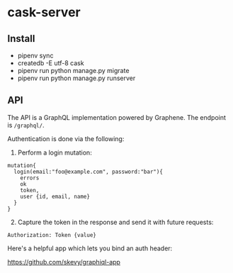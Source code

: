 # cask-server


## Install

- pipenv sync
- createdb -E utf-8 cask
- pipenv run python manage.py migrate
- pipenv run python manage.py runserver

## API

The API is a GraphQL implementation powered by Graphene. The endpoint is ``/graphql/``.

Authentication is done via the following:

1. Perform a login mutation:

```
mutation{
  login(email:"foo@example.com", password:"bar"){
    errors
    ok
    token,
    user {id, email, name}
  }
}
```

2. Capture the token in the response and send it with future requests:

```
Authorization: Token {value}
```

Here's a helpful app which lets you bind an auth header:

https://github.com/skevy/graphiql-app
